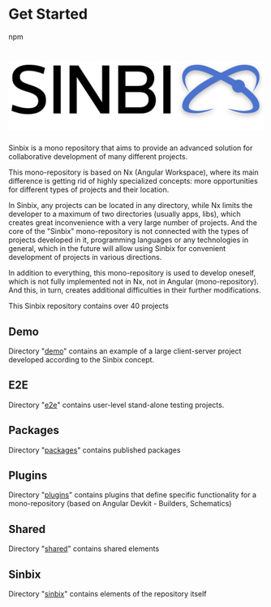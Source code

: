 # Get Started

npm

# ![Logo](shared/public/logo/logo-text-shade.svg)

Sinbix is ​​a mono repository that aims to provide an advanced solution for collaborative development of many different projects.

This mono-repository is based on Nx (Angular Workspace), where its main difference is getting rid of highly specialized concepts: more opportunities for different types of projects and their location.

In Sinbix, any projects can be located in any directory, while Nx limits the developer to a maximum of two directories (usually apps, libs), which creates great inconvenience with a very large number of projects. And the core of the "Sinbix" mono-repository is not connected with the types of projects developed in it, programming languages ​​or any technologies in general, which in the future will allow using Sinbix for convenient development of projects in various directions.

In addition to everything, this mono-repository is used to develop oneself, which is not fully implemented not in Nx, not in Angular (mono-repository). And this, in turn, creates additional difficulties in their further modifications.

This Sinbix repository contains over 40 projects

## Demo

Directory "[demo](demo)" сontains an example of a large client-server project developed according to the Sinbix concept.

## E2E

Directory "[e2e](e2e)" contains user-level stand-alone testing projects.

## Packages

Directory "[packages](packages)" contains published packages

## Plugins

Directory "[plugins](plugins)" contains plugins that define specific functionality for a mono-repository (based on Angular Devkit - Builders, Schematics)

## Shared

Directory "[shared](shared)" contains shared elements

## Sinbix

Directory "[sinbix](sinbix)" contains elements of the repository itself
